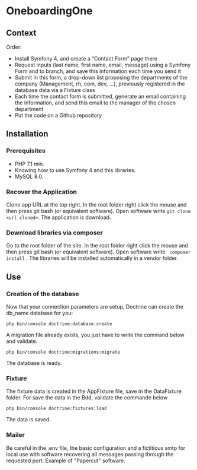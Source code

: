 # OneboardingOne

## Context 

Order:
- Install Symfony 4, and create a “Contact Form” page there
- Request inputs (last name, first name, email, message) using a Symfony Form
and to branch, and save this information each time you send it
- Submit in this form, a drop-down list proposing the departments of
the company (Management, rh, com, dev, ...), previously registered in the database
data via a Fixture class
- Each time the contact form is submitted, generate an email containing the information,
and send this email to the manager of the chosen department
- Put the code on a Github repository  


## Installation 

### Prerequisites

- PHP 7.1 min.
- Knowing how to use Symfony 4 and this libraries.
- MySQL 8.0.

### Recover the Application

Clone app URL at the top right.
In the root folder right click the mouse and then press git bash (or equivalent software).
Open software write ` git clone <url cloned> `. The application is download.

### Download libraries via composer

Go to the root folder of the site. 
In the root folder right click the mouse and then press git bash (or equivalent software). 
Open software write ` composer install` . The libraries will be installed automatically in a vendor folder.


## Use

### Creation of the database

Now that your connection parameters are setup, Doctrine can create the db_name database for you:

    php bin/console doctrine:database:create
    
A migration file already exists, you just have to write the command below and validate.

    php bin/console doctrine:migrations:migrate
    
The database is ready.

### Fixture

The fixture data is created in the AppFixture file, save in the DataFixture folder. For save the data in the Bdd, validate the commande below

    php bin/console doctrine:fixtures:load
    
The data is saved.

### Mailer

Be careful in the .env file, the basic configuration and a fictitious smtp for local use with software recovering all messages passing through the requested port. Example of "Papercut" software.  
